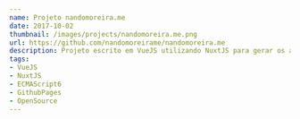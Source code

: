 ```yaml
---
name: Projeto nandomoreira.me
date: 2017-10-02
thumbnail: /images/projects/nandomoreira.me.png
url: https://github.com/nandomoreirame/nandomoreira.me
description: Projeto escrito em VueJS utilizando NuxtJS para gerar os arquivos estáticos e hospeda-los no Github pages. O código é totalmente Open Source sob licença MIT.
tags:
- VueJS
- NuxtJS
- ECMAScript6
- GithubPages
- OpenSource
---
```

